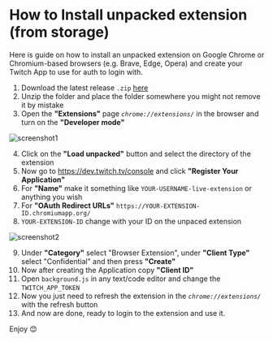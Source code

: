 # How to Install unpacked extension (from storage)

Here is guide on how to install an unpacked extension on Google Chrome or Chromium-based browsers (e.g. Brave, Edge, Opera) and create your Twitch App to use for auth to login with.

1. Download the latest release `.zip` [here](https://github.com/yungsamd17/Twitch-Live/releases/latest) 
2. Unzip the folder and place the folder somewhere you might not remove it by mistake
3. Open the **"Extensions"** page *`chrome://extensions/`* in the browser and turn on the **"Developer mode"**

![screenshot1](https://i.imgur.com/uu44PIC.png)

4. Click on the **"Load unpacked"** button and select the directory of the extension
5. Now go to https://dev.twitch.tv/console and click **"Register Your Application"**
6. For **"Name"** make it something like `YOUR-USERNAME-live-extension` or anything you wish
7. For **"OAuth Redirect URLs"** `https://YOUR-EXTENSION-ID.chromiumapp.org/`
8. `YOUR-EXTENSION-ID` change with your ID on the unpaced extension

![screenshot2](https://i.imgur.com/hxPXUtd.png)

9. Under **"Category"** select "Browser Extension", under **"Client Type"** select "Confidential" and then press **"Create"**
10. Now after creating the Application copy **"Client ID"**
11. Open `background.js` in any text/code editor and change the `TWITCH_APP_TOKEN`
12. Now you just need to refresh the extension in the *`chrome://extensions/`* with the refresh button 
13. And now are done, ready to login to the extension and use it.

Enjoy 😊